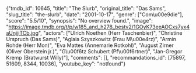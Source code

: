 {"tmdb_id": 10645, "title": "The Slurb", "original_title": "Das Sams", "slug_title": "the-slurb", "date": "2001-10-17", "genre": ["Com\u00e9die"], "score": "5.5/10", "synopsis": "No overview found.", "image": "https://image.tmdb.org/t/p/w185_and_h278_bestv2/1GOyK73eeAOCxs7yx4aUnjjiTCb.jpg", "actors": ["Ulrich Noethen (Herr Taschenbier)", "Christine Urspruch (Das Sams)", "Aglaia Szyszkowitz (Frau M\u00e4rz)", "Armin Rohde (Herr Mon)", "Eva Mattes (Annemarie Rotkohl)", "August Zirner (Oliver Oberstein jr.)", "G\u00f6tz Schubert (Pf\u00f6rtner)", "Jan-Gregor Kremp (Bratwurst Willy)"], "comments": [], "recommandations_id": [75897, 51609, 8344, 10036], "youtube_key": "notfound"}